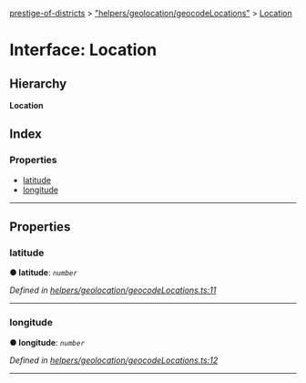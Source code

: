 [prestige-of-districts](../README.md) > ["helpers/geolocation/geocodeLocations"](../modules/_helpers_geolocation_geocodelocations_.md) > [Location](../interfaces/_helpers_geolocation_geocodelocations_.location.md)

# Interface: Location

## Hierarchy

**Location**

## Index

### Properties

* [latitude](_helpers_geolocation_geocodelocations_.location.md#latitude)
* [longitude](_helpers_geolocation_geocodelocations_.location.md#longitude)

---

## Properties

<a id="latitude"></a>

###  latitude

**● latitude**: *`number`*

*Defined in [helpers/geolocation/geocodeLocations.ts:11](https://github.com/YarosJ/prestige-of-districts/blob/828e334/helpers/geolocation/geocodeLocations.ts#L11)*

___
<a id="longitude"></a>

###  longitude

**● longitude**: *`number`*

*Defined in [helpers/geolocation/geocodeLocations.ts:12](https://github.com/YarosJ/prestige-of-districts/blob/828e334/helpers/geolocation/geocodeLocations.ts#L12)*

___

